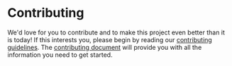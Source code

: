 # Contributing

We'd love for you to contribute and to make this project even better than it is today!
If this interests you, please begin by reading our [contributing guidelines](https://github.com/SpoonX/about/blob/master/CONTRIBUTING.md).
The [contributing document](https://github.com/SpoonX/about/blob/master/CONTRIBUTING.md) will provide you with all the information you need to get started.